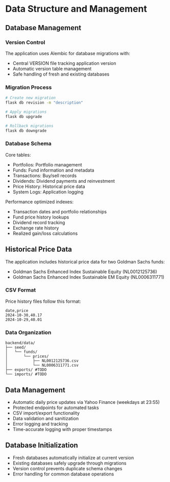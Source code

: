 # Data Structure and Management

## Database Management

### Version Control
The application uses Alembic for database migrations with:
- Central VERSION file tracking application version
- Automatic version table management
- Safe handling of fresh and existing databases

### Migration Process
```bash
# Create new migration
flask db revision -m "description"

# Apply migrations
flask db upgrade

# Rollback migrations
flask db downgrade
```

### Database Schema
Core tables:
- Portfolios: Portfolio management
- Funds: Fund information and metadata
- Transactions: Buy/sell records
- Dividends: Dividend payments and reinvestment
- Price History: Historical price data
- System Logs: Application logging

Performance optimized indexes:
- Transaction dates and portfolio relationships
- Fund price history lookups
- Dividend record tracking
- Exchange rate history
- Realized gain/loss calculations

## Historical Price Data
The application includes historical price data for two Goldman Sachs funds:
- Goldman Sachs Enhanced Index Sustainable Equity (NL0012125736)
- Goldman Sachs Enhanced Index Sustainable EM Equity (NL0006311771)

### CSV Format
Price history files follow this format:
```csv
date,price
2024-10-30,40.17
2024-10-29,40.01
```

### Data Organization
```
backend/data/
├── seed/
│   └── funds/
│       └── prices/
│           ├── NL0012125736.csv
│           └── NL0006311771.csv
├── exports/ #TODO
└── imports/ #TODO
```

## Data Management
- Automatic daily price updates via Yahoo Finance (weekdays at 23:55)
- Protected endpoints for automated tasks
- CSV import/export functionality
- Data validation and sanitization
- Error logging and tracking
- Time-accurate logging with proper timestamps

## Database Initialization
- Fresh databases automatically initialize at current version
- Existing databases safely upgrade through migrations
- Version control prevents duplicate schema changes
- Error handling for common database operations
